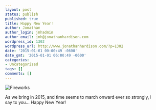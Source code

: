 ```yaml
---
layout: post
status: publish
published: true
title: Happy New Year!
author: Jonathan
author_login: jmhadmin
author_email: jmh@jonathanhardison.com
wordpress_id: 1302
wordpress_url: http://www.jonathanhardison.com/?p=1302
date: '2015-01-01 00:00:49 -0600'
date_gmt: '2015-01-01 06:00:49 -0600'
categories:
- Uncategorized
tags: []
comments: []
---
```

![Fireworks]({{site.base}}/imagecontent/2014/12/2015-firework-reflection-300x210.jpg)

As we bring in 2015, and time seems to march onward ever so strongly, I say to you...
Happy New Year!

